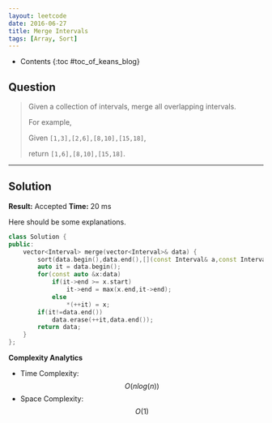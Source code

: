 ```yaml
---
layout: leetcode
date: 2016-06-27
title: Merge Intervals
tags: [Array, Sort]
---
```


* Contents
{:toc #toc_of_keans_blog}

## Question

> Given a collection of intervals, merge all overlapping intervals.
>
>For example,
>
>Given `[1,3],[2,6],[8,10],[15,18]`,
>
>return `[1,6],[8,10],[15,18]`.
>


***

## Solution

**Result:** Accepted **Time:** 20 ms

Here should be some explanations.

```cpp
class Solution {
public:
    vector<Interval> merge(vector<Interval>& data) {
        sort(data.begin(),data.end(),[](const Interval& a,const Interval & b){return a.start < b.start;});
        auto it = data.begin();
        for(const auto &x:data)
            if(it->end >= x.start)
                it->end = max(x.end,it->end);
            else
                *(++it) = x;
        if(it!=data.end())
            data.erase(++it,data.end());
        return data;
    }
};
```

**Complexity Analytics**

- Time Complexity: $$O(nlog(n))$$
- Space Complexity: $$O(1)$$

